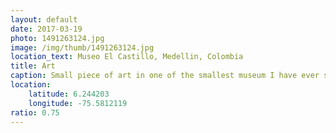 ```yaml
---
layout: default
date: 2017-03-19
photo: 1491263124.jpg
image: /img/thumb/1491263124.jpg
location_text: Museo El Castillo, Medellin, Colombia
title: Art
caption: Small piece of art in one of the smallest museum I have ever seen.
location:
    latitude: 6.244203
    longitude: -75.5812119
ratio: 0.75
---
```

